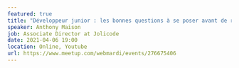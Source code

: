 ```yaml
---
featured: true
title: "Développeur junior : les bonnes questions à se poser avant de rejoindre une équipe !"
speaker: Anthony Maison
job: Associate Director at Jolicode 
date: 2021-04-06 19:00
location: Online, Youtube
url: https://www.meetup.com/webmardi/events/276675406
---
```

